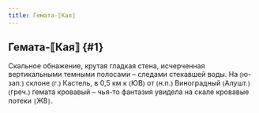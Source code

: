 ```yaml
---
title: Гемата-⟦Кая⟧
---
```

## Гемата-⟦Кая⟧ {#1}

Скальное обнажение, крутая гладкая стена, исчерченная вертикальными темными полосами – следами стекавшей воды. На ⦅ю-зап.⦆ склоне ⦅г.⦆ Кастель, в 0,5 км к ⦅ЮВ⦆ от ⦅н.п.⦆ Виноградный ⦅Алушт.⦆ ⦅греч.⦆ гемата кровавый – чья-то фантазия увидела на скале кровавые потеки ⦃Ж8⦄.
